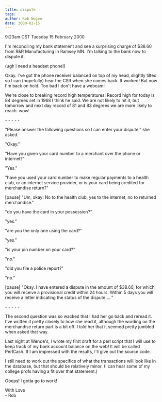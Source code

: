 ```yaml
---
title: dispute
tags: 
author: Rob Nugen
date: 2000-02-15
---
```


<title>dispute</title>
<p class=date>9:23am CST Tuesday 15 February 2000</p>

<p>I'm reconciling my bank statement and see a surprising charge of
$38.60 from R&R Manufacturing in Ramsey MN.  I'm talking to the bank
now to dispute it.

<p>(ugh I need a headset phone!)

<p>Okay.  I've got the phone receiver balanced on top of my head,
slightly tilted so I can (hopefully) hear the CSR when she comes back.
It worked!  But now I'm back on hold.  Too bad I don't have a webcam!

<p>We're close to breaking record high temperatures!  Record high for
today is 84 degrees set in 1968 I think he said.  We are not likely to
hit it, but tomorrow and next day record of 81 and 83 degrees we are
more likely to reach. wow!

<p>- - - - -

<p>"Please answer the following questions so I can enter your
dispute," she asked.

<p>"Okay."

<p>"Have you given your card number to a merchant over the phone or
internet?"

<p>"Yes."

<p>"have you used your card number to make regular payments to a
health club, or an internet service provider, or is your card being
credited for merchandise return?"

<p>[pause] "Um, okay: No to the health club, yes to the internet, no
to returned merchandise."

<p>"do you have the card in your possession?"

<p>"yes."

<p>"are you the only one using the card?"

<p>"yes."

<p>"is your pin number on your card?"

<p>"no."

<p>"did you file a police report?"

<p>"no."

<p>[pause] "Okay.  I have entered a dispute in the amount of $38.60,
for which you will receive a provisional credit within 24 hours.
Within 5 days you will receive a letter indicating the status of the
dispute....."

<p>- - - - -

<p>The second question was so wacked that I had her go back and reread
it.  I've written it pretty closely to how she read it, although the
wording on the merchandise return part is a bit off.  I told her that
it seemed pretty jumbled when asked that way.

<p>Last night at Wende's, I wrote my first draft for a perl script
that I will use to keep track of my bank account balance on the web!
It will be called PerlCash.  If I am impressed with the results, I'll
give out the source code.

<p>I still need to work out the specifics of what the transactions
will look like in the database, but that should be relatively minor.
(I can hear some of my college profs having a fit over that
statement.)

<p>Ooops!  I gotta go to work!

<p>With Love
<br>- Rob










